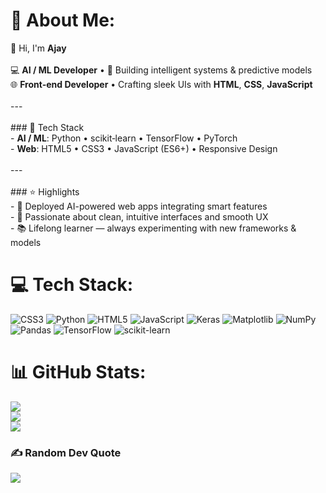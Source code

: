 # 💫 About Me:
👋 Hi, I'm **Ajay**<br><br>💻 **AI / ML Developer** • 🧠 Building intelligent systems & predictive models  <br>🌐 **Front‑end Developer** • Crafting sleek UIs with **HTML**, **CSS**, **JavaScript**  <br><br>---<br><br>### 🔧 Tech Stack<br>- **AI / ML**: Python • scikit‑learn • TensorFlow • PyTorch  <br>- **Web**: HTML5 • CSS3 • JavaScript (ES6+) • Responsive Design  <br><br>---<br><br>### ⭐ Highlights<br>- 🤖 Deployed AI-powered web apps integrating smart features  <br>- 🎨 Passionate about clean, intuitive interfaces and smooth UX  <br>- 📚 Lifelong learner — always experimenting with new frameworks & models  


 

# 💻 Tech Stack:
![CSS3](https://img.shields.io/badge/css3-%231572B6.svg?style=for-the-badge&logo=css3&logoColor=white) ![Python](https://img.shields.io/badge/python-3670A0?style=for-the-badge&logo=python&logoColor=ffdd54) ![HTML5](https://img.shields.io/badge/html5-%23E34F26.svg?style=for-the-badge&logo=html5&logoColor=white) ![JavaScript](https://img.shields.io/badge/javascript-%23323330.svg?style=for-the-badge&logo=javascript&logoColor=%23F7DF1E) ![Keras](https://img.shields.io/badge/Keras-%23D00000.svg?style=for-the-badge&logo=Keras&logoColor=white) ![Matplotlib](https://img.shields.io/badge/Matplotlib-%23ffffff.svg?style=for-the-badge&logo=Matplotlib&logoColor=black) ![NumPy](https://img.shields.io/badge/numpy-%23013243.svg?style=for-the-badge&logo=numpy&logoColor=white) ![Pandas](https://img.shields.io/badge/pandas-%23150458.svg?style=for-the-badge&logo=pandas&logoColor=white) ![TensorFlow](https://img.shields.io/badge/TensorFlow-%23FF6F00.svg?style=for-the-badge&logo=TensorFlow&logoColor=white) ![scikit-learn](https://img.shields.io/badge/scikit--learn-%23F7931E.svg?style=for-the-badge&logo=scikit-learn&logoColor=white)
# 📊 GitHub Stats:
![](https://github-readme-stats.vercel.app/api?username=satorugojo404&theme=dark&hide_border=false&include_all_commits=false&count_private=false)<br/>
![](https://nirzak-streak-stats.vercel.app/?user=satorugojo404&theme=dark&hide_border=false)<br/>
![](https://github-readme-stats.vercel.app/api/top-langs/?username=satorugojo404&theme=dark&hide_border=false&include_all_commits=false&count_private=false&layout=compact)

### ✍️ Random Dev Quote
![](https://quotes-github-readme.vercel.app/api?type=horizontal&theme=radical)

<!-- Proudly created with GPRM ( https://gprm.itsvg.in ) -->
